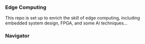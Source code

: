 ### Edge Computing
This repo is set up to enrich the skill of edge computing, including embedded system design, FPGA, and some AI techniques...



### Navigator
